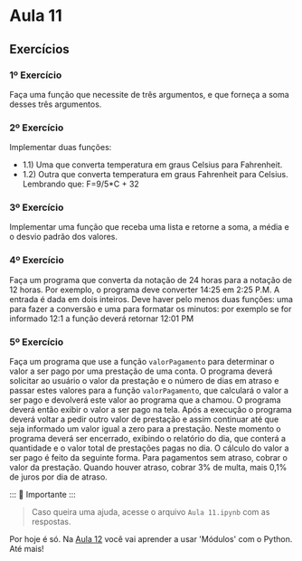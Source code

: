 # Aula 11

## Exercícios

### 1º Exercício
Faça uma função que necessite de três argumentos, e que forneça a soma desses três argumentos.

### 2º Exercício
Implementar duas funções:
- 1.1) Uma que converta temperatura em graus Celsius para Fahrenheit.
- 1.2) Outra que converta temperatura em graus Fahrenheit para Celsius.
Lembrando que:
F=9/5*C + 32

### 3º Exercício
Implementar uma função que receba uma lista e retorne a soma, a média e o desvio padrão dos valores.

### 4º Exercício
Faça um programa que converta da notação de 24 horas para a notação de 12 horas. Por exemplo, o programa deve converter 14:25 em 2:25 P.M. A entrada é dada em dois inteiros. Deve haver pelo menos duas funções: uma para fazer a conversão e uma para formatar os minutos: por exemplo se for informado 12:1 a função deverá retornar 12:01 PM 


### 5º Exercício
Faça um programa que use a função `valorPagamento` para determinar o valor a ser pago por uma prestação de uma conta. O programa deverá solicitar ao usuário o valor da prestação e o número de dias em atraso e passar estes valores para a função `valorPagamento`, que calculará o valor a ser pago e devolverá este valor ao programa que a chamou. O programa deverá então exibir o valor a ser pago na tela. Após a execução o programa deverá voltar a pedir outro valor de prestação e assim continuar até que seja informado um valor igual a zero para a prestação. Neste momento o programa deverá ser encerrado, exibindo o relatório do dia, que conterá a quantidade e o valor total de prestações pagas no dia. O cálculo do valor a ser pago é feito da seguinte forma. Para pagamentos sem atraso, cobrar o valor da prestação. Quando houver atraso, cobrar 3% de multa, mais 0,1% de juros por dia de atraso.

::: :pushpin: Importante :::

> Caso queira uma ajuda, acesse o arquivo `Aula 11.ipynb` com as respostas.

Por hoje é só. Na [Aula 12](Aula12.md) você vai aprender a usar 'Módulos' com o Python. Até mais!


